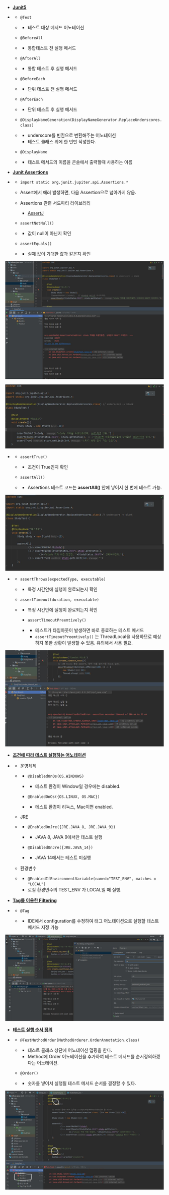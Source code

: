 - **[Junit5](https://junit.org/junit5/docs/current/user-guide/#writing-tests-annotations)**

- - `@Test`

   - - 테스트 대상 메서드 어노테이션

   - `@BeforeAll`

   - - 통합테스트 전 실행 메서드

   - `@AfterAll`

   - - 통합 테스트 후 실행 메서드

   - `@BeforeEach`

   - - 단위 테스트 전 실행 메서드

   - `@AfterEach`

   - - 단위 테스트 후 실행 메서드

   - `@DisplayNameGeneration(DisplayNameGenerator.ReplaceUnderscores.class)`

   - - underscore를 빈칸으로 변환해주는 어노테이션
      - 테스트 클래스 위에 한 번만 작성한다.

   - `@DisplayName`

   - - 테스트 메서드의 이름을 콘솔에서 출력할때 사용하는 이름

- **[Junit Assertions](https://junit.org/junit5/docs/current/user-guide/#writing-tests-assertions)**

- - `import static org.junit.jupiter.api.Assertions.*`

   - Assert에서 에러 발생하면, 다음 Assertion으로 넘아가지 않음.

   - Assertions 관련 서드파티 라이브러리

      - [AssertJ](https://assertj.github.io/doc/)

   - `assertNotNull()`

   - - 값이 null이 아닌지 확인

   - `assertEquals()`

   - - 실제 값이 기대한 값과 같은지 확인

![assertEquals](src\main\resources\static\img\assertEquals.JPG)

![lambda식으로 메세지 작성한 모습](src\main\resources\static\img\lambda-message.JPG)

- - `assertTrue()`

   - - 조건이 True인지 확인

   - `assertAll()` 

   - - Assertions 테스트 코드는 **assertAll()** 안에 넣어서 한 번에 테스트 가능. 

![AssertAll](src\main\resources\static\img\assertAll.JPG)

- - `assertThrows(expectedType, executable)`  

   - - 특정 시간안에 실행이 완료되는지 확인

   - `assertTimeout(duration, executable)` 

   - - 특정 시간안에 실행이 완료되는지 확인

      - `assertTimeoutPreemtively()` 

      - - 테스트가 타임아웃이 발생하면 바로 종료하는 테스트 메서드
         - `assertTimeoutPreemtively()` 는 ThreadLocal을 사용하므로 예상하지 못한 상황이 발생할 수 있음. 유의해서 사용 필요.

![Timeout](src\main\resources\static\img\timeout.JPG)



- **[조건에 따라 테스트 실행하는 어노테이션](https://junit.org/junit5/docs/current/user-guide/#writing-tests-conditional-execution)**

- - 운영체제

   - - `@DisabledOnOs(OS.WINDOWS) `

      - - 테스트 환경이 Window일 경우에는 disabled.

      - `@EnabledOnOs({OS.LINUX, OS.MAC})` 

      - - 테스트 환경이 리눅스, Mac이면 enabled.

   - JRE

   - - `@EnabledOnJre({JRE.JAVA_8, JRE.JAVA_9})` 

      - - JAVA 8, JAVA 9에서만 테스트 실행

      - `@DisabledOnJre({JRE.JAVA_14})`

      - - JAVA 14에서는 테스트 미실행

   - 환경변수

   - - `@EnabledIfEnvironmentVariable(named="TEST_ENV", matches = "LOCAL") `
      - 로컬 환경변수의 TEST_ENV 가 LOCAL일 때 실행.



- **[Tag를 이용한 Filtering](https://junit.org/junit5/docs/current/user-guide/#writing-tests-tagging-and-filtering)**

- - `@Tag` 

   - - IDE에서 configuration를 수정하여 태그 어노테이션으로 실행할 테스트 메서드 지정 가능

![](src\main\resources\static\img\tag.JPG)



- **[테스트 실행 순서 정의](https://junit.org/junit5/docs/current/user-guide/#writing-tests-test-execution-order)**

- - `@TestMethodOrder(MethodOrderer.OrderAnnotation.class)`

   - - 테스트 클래스 상단에 어노테이션 맵핑을 한다.
      - Method에 Order 어노테이션을 추가하여 테스트 메서드를 순서정의하겠다는 어노테이션.

   - `@Order()` 

   - - 숫자를 넣어서 실행될 테스트 메서드 순서를 결정할 수 있다.

![order](src\main\resources\static\img\order.JPG)